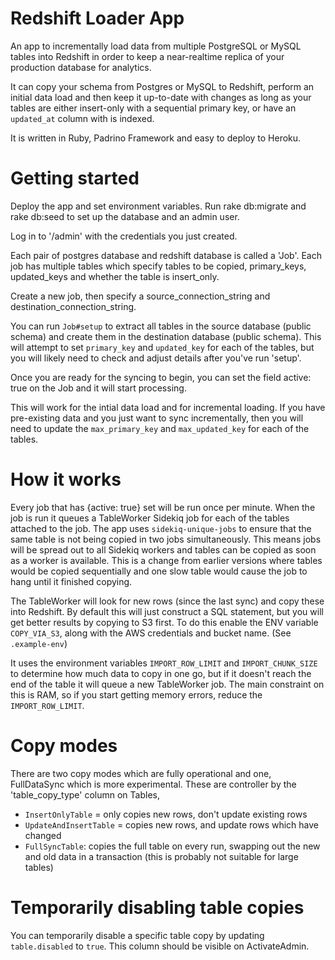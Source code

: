 # Redshift Loader App
An app to incrementally load data from multiple PostgreSQL or MySQL tables into Redshift in order to keep a near-realtime replica of your production database for analytics. 

It can copy your schema from Postgres or MySQL to Redshift, perform an initial data load and then keep it up-to-date with changes as long as your tables are either insert-only with a sequential primary key, or have an `updated_at` column with is indexed.

It is written in Ruby, Padrino Framework and easy to deploy to Heroku.

# Getting started
Deploy the app and set environment variables. Run rake db:migrate and rake db:seed to set up the database and an admin user.

Log in to '/admin' with the credentials you just created.

Each pair of postgres database and redshift database is called a 'Job'. Each job has multiple tables which specify tables to be copied, primary_keys, updated_keys and whether the table is insert_only.

Create a new job, then specify a source_connection_string and destination_connection_string.

You can run `Job#setup` to extract all tables in the source database (public schema) and create them in the destination database (public schema). This will attempt to set `primary_key` and `updated_key` for each of the tables, but you will likely need to check and adjust details after you've run 'setup'.

Once you are ready for the syncing to begin, you can set the field active: true on the Job and it will start processing.

This will work for the intial data load and for incremental loading. If you have pre-existing data and you just want to sync incrementally, then you will need to update the `max_primary_key` and `max_updated_key` for each of the tables.

# How it works

Every job that has {active: true} set will be run once per minute. When the job is run it queues a TableWorker Sidekiq job for each of the tables attached to the job. The app uses `sidekiq-unique-jobs` to ensure that the same table is not being copied in two jobs simultaneously. This means jobs will be spread out to all Sidekiq workers and tables can be copied as soon as a worker is available. This is a change from earlier versions where tables would be copied sequentially and one slow table would cause the job to hang until it finished copying.

The TableWorker will look for new rows (since the last sync) and copy these into Redshift. By default this will just construct a SQL statement, but you will get better results by copying to S3 first. To do this enable the ENV variable `COPY_VIA_S3`, along with the AWS credentials and bucket name. (See `.example-env`)

It uses the environment variables `IMPORT_ROW_LIMIT` and `IMPORT_CHUNK_SIZE` to determine how much data to copy in one go, but if it doesn't reach the end of the table it will queue a new TableWorker job. The main constraint on this is RAM, so if you start getting memory errors, reduce the `IMPORT_ROW_LIMIT`.

# Copy modes

There are two copy modes which are fully operational and one, FullDataSync which is more experimental. These are controller by the 'table_copy_type' column on Tables,

- `InsertOnlyTable` = only copies new rows, don't update existing rows
- `UpdateAndInsertTable` = copies new rows, and update rows which have changed
- `FullSyncTable`: copies the full table on every run, swapping out the new and old data in a transaction (this is probably not suitable for large tables)

# Temporarily disabling table copies
You can temporarily disable a specific table copy by updating `table.disabled` to `true`. This column should be visible on ActivateAdmin.
